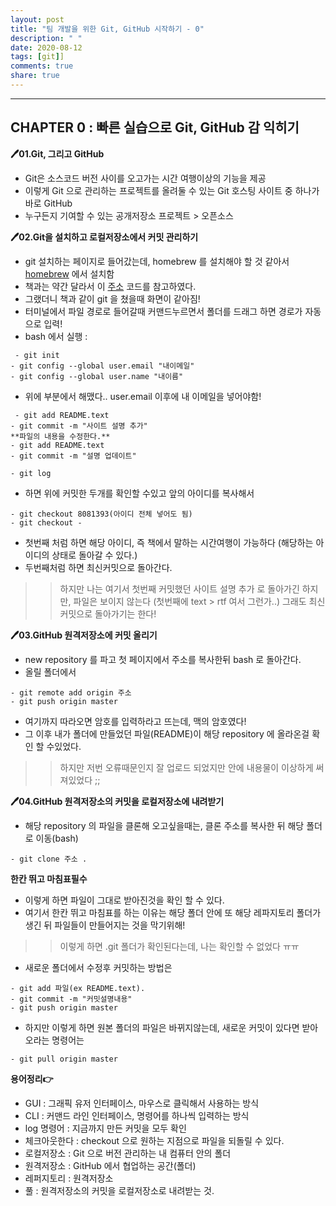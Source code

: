 ```yaml
---
layout: post
title: "팀 개발을 위한 Git, GitHub 시작하기 - 0"
description: " "
date: 2020-08-12
tags: [git]]
comments: true
share: true
---
```



<hr/>

## CHAPTER 0 : 빠른 실습으로 Git, GitHub 감 익히기

**🖊01.Git, 그리고 GitHub**
- Git은 소스코드 버전 사이를 오고가는 시간 여행이상의 기능을 제공
- 이렇게 Git 으로 관리하는 프로젝트를 올려둘 수 있는 Git 호스팅 사이트 중 하나가 바로 GitHub
- 누구든지 기여할 수 있는 공개저장소 프로젝트 > 오픈소스

**🖊02.Git을 설치하고 로컬저장소에서 커밋 관리하기**
- git 설치하는 페이지로 들어갔는데, homebrew 를 설치해야 할 것 같아서 [homebrew](https://brew.sh/index_ko) 에서 설치함
- 책과는 약간 달라서 이 [주소](https://nillk.tistory.com/1) 코드를 참고하였다.
- 그랬더니 책과 같이 git 을 쳤을때 화면이 같아짐!
- 터미널에서 파일 경로로 들어갈때 커맨드누르면서 폴더를 드래그 하면 경로가 자동으로 입력!
- bash 에서 실행 : 

<pre><code> - git init
- git config --global user.email "내이메일"
- git config --global user.name "내이름"
</pre></code>

- 위에 부분에서 해맸다.. user.email 이후에 내 이메일을 넣어야함!

<pre><code> - git add README.text
- git commit -m "사이트 설명 추가"
**파일의 내용을 수정한다.**
- git add README.text
- git commit -m "설명 업데이트"
</pre></code>


<pre><code>- git log </pre></code>

- 하면 위에 커밋한 두개를 확인할 수있고 앞의 아이디를 복사해서 

<pre><code>- git checkout 8081393(아이디 전체 넣어도 됨) 
- git checkout -
</pre></code>

- 첫번째 처럼 하면 해당 아이디, 즉 책에서 말하는 시간여행이 가능하다 (해당하는 아이디의 상태로 돌아갈 수 있다.)
- 두번째처럼 하면 최신커밋으로 돌아간다.

>> 하지만 나는 여기서 첫번째 커밋했던 사이트 설명 추가 로 돌아가긴 하지만, 파일은 보이지 않는다 (첫번째에 text > rtf 여서 그런가..)
>> 그래도 최신커밋으로 돌아가기는 한다!

**🖊03.GitHub 원격저장소에 커밋 올리기**
- new repository 를 파고 첫 페이지에서 주소를 복사한뒤 bash 로 돌아간다.
- 올릴 폴더에서 

<pre><code>- git remote add origin 주소 
- git push origin master
</pre></code>

- 여기까지 따라오면 암호를 입력하라고 뜨는데, 맥의 암호였다!
- 그 이후 내가 폴더에 만들었던 파일(README)이 해당 repository 에 올라온걸 확인 할 수있었다.

>> 하지만 저번 오류때문인지 잘 업로드 되었지만 안에 내용물이 이상하게 써져있었다 ;;

**🖊04.GitHub 원격저장소의 커밋을 로컬저장소에 내려받기**
- 해당 repository 의 파일을 클론해 오고싶을때는, 클론 주소를 복사한 뒤 해당 폴더로 이동(bash)

<pre><code>- git clone 주소 .
</pre></code>

**한칸 뛰고 마침표필수**
- 이렇게 하면 파일이 그대로 받아진것을 확인 할 수 있다.
- 여기서 한칸 뛰고 마침표를 하는 이유는 해당 폴더 안에 또 해당 레파지토리 폴더가 생긴 뒤 파일들이 만들어지는 것을 막기위해!

>> 이렇게 하면 .git 폴더가 확인된다는데, 나는 확인할 수 없었다 ㅠㅠ

- 새로운 폴더에서 수정후 커밋하는 방법은 

<pre><code>- git add 파일(ex README.text).
- git commit -m "커밋설명내용"
- git push origin master
</pre></code>

- 하지만 이렇게 하면 원본 폴더의 파일은 바뀌지않는데, 새로운 커밋이 있다면 받아오라는 명령어는 

<pre><code>- git pull origin master
</pre></code>


**용어정리👉**
- GUI : 그래픽 유저 인터페이스, 마우스로 클릭해서 사용하는 방식
- CLI : 커맨드 라인 인터페이스, 명령어를 하나씩 입력하는 방식
- log 명령어 : 지금까지 만든 커밋을 모두 확인
- 체크아웃한다 : checkout 으로 원하는 지점으로 파일을 되돌릴 수 있다.
- 로컬저장소 : Git 으로 버전 관리하는 내 컴퓨터 안의 폴더
- 원격저장소 : GitHub 에서 협업하는 공간(폴더)
- 레퍼지토리 : 원격저장소
- 풀 : 원격저장소의 커밋을 로컬저장소로 내려받는 것.


